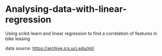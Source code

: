 # Analysing-data-with-linear-regression
Using scikit-learn and linear regression to find a correlation of features in bike leasing

data source: https://archive.ics.uci.edu/ml/
